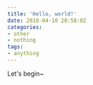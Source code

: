 ```yaml
---
title: 'Hello, world!'
date: 2018-04-10 20:58:02
categories:
- other
- nothing
tags:
- anything
---
```

Let's begin~